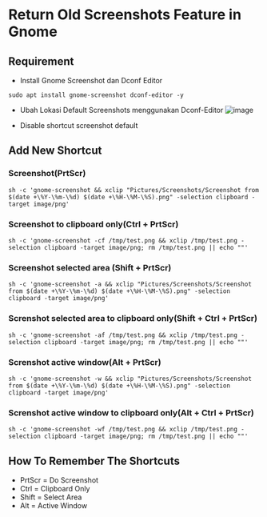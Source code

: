 # Return Old Screenshots Feature in Gnome

## Requirement

- Install Gnome Screenshot dan Dconf Editor

```
sudo apt install gnome-screenshot dconf-editor -y

```
- Ubah Lokasi Default Screenshots menggunakan Dconf-Editor
![image](https://github.com/chandraauliatama/my-notes/assets/64741857/a0e97d9d-81d9-4ab4-a981-cf72c01b1d4d)


- Disable shortcut screenshot default

## Add New Shortcut

### Screenshot(PrtScr)

```
sh -c 'gnome-screenshot && xclip "Pictures/Screenshots/Screenshot from $(date +\%Y-\%m-\%d) $(date +\%H-\%M-\%S).png" -selection clipboard -target image/png'
```

### Screenshot to clipboard only(Ctrl + PrtScr)

```
sh -c 'gnome-screenshot -cf /tmp/test.png && xclip /tmp/test.png -selection clipboard -target image/png; rm /tmp/test.png || echo ""'
```

### Screenshot selected area (Shift + PrtScr)

```
sh -c 'gnome-screenshot -a && xclip "Pictures/Screenshots/Screenshot from $(date +\%Y-\%m-\%d) $(date +\%H-\%M-\%S).png" -selection clipboard -target image/png'
```

### Screnshot selected area to clipboard only(Shift + Ctrl + PrtScr)

```
sh -c 'gnome-screenshot -af /tmp/test.png && xclip /tmp/test.png -selection clipboard -target image/png; rm /tmp/test.png || echo ""'
```

### Screnshot active window(Alt + PrtScr)

```
sh -c 'gnome-screenshot -w && xclip "Pictures/Screenshots/Screenshot from $(date +\%Y-\%m-\%d) $(date +\%H-\%M-\%S).png" -selection clipboard -target image/png'
```

### Screnshot active window to clipboard only(Alt + Ctrl + PrtScr)

```
sh -c 'gnome-screenshot -wf /tmp/test.png && xclip /tmp/test.png -selection clipboard -target image/png; rm /tmp/test.png || echo ""'
```

## How To Remember The Shortcuts

- PrtScr = Do Screenshot
- Ctrl = Clipboard Only
- Shift = Select Area
- Alt = Active Window
